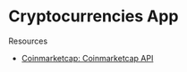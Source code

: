 # Cryptocurrencies App

Resources 

- [Coinmarketcap: Coinmarketcap API](https://coinmarketcap.com/api/)


